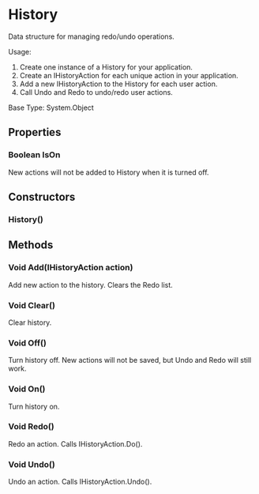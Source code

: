 # History

Data structure for managing redo/undo operations.

Usage:  
1. Create one instance of a History for your application.  
2. Create an IHistoryAction for each unique action in your application.  
3. Add a new IHistoryAction to the History for each user action.  
4. Call Undo and Redo to undo/redo user actions.  

Base Type: System.Object

## Properties

### Boolean IsOn

New actions will not be added to History when it is turned off.

## Constructors

### History()

## Methods

### Void Add(IHistoryAction action)

Add new action to the history. Clears the Redo list.

### Void Clear()

Clear history.

### Void Off()

Turn history off. New actions will not be saved, but Undo and Redo will still work.

### Void On()

Turn history on.

### Void Redo()

Redo an action. Calls IHistoryAction.Do().

### Void Undo()

Undo an action. Calls IHistoryAction.Undo().

